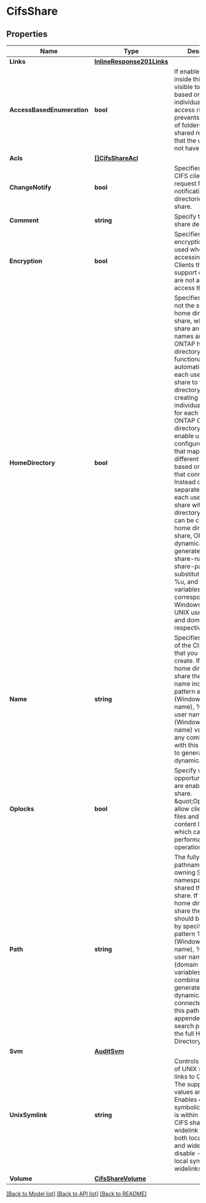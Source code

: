 # CifsShare

## Properties

Name | Type | Description | Notes
------------ | ------------- | ------------- | -------------
**Links** | [**InlineResponse201Links**](inline_response_201__links.md) |  | [optional] 
**AccessBasedEnumeration** | **bool** | If enabled, all folders inside this share are visible to a user based on that individual user access right; prevents the display of folders or other shared resources that the user does not have access to.  | [optional] [default to false]
**Acls** | [**[]CifsShareAcl**](cifs_share_acl.md) |  | [optional] 
**ChangeNotify** | **bool** | Specifies whether CIFS clients can request for change notifications for directories on this share. | [optional] [default to true]
**Comment** | **string** | Specify the CIFS share descriptions. | [optional] 
**Encryption** | **bool** | Specifies that SMB encryption must be used when accessing this share. Clients that do not support encryption are not able to access this share.  | [optional] [default to false]
**HomeDirectory** | **bool** | Specifies whether or not the share is a home directory share, where the share and path names are dynamic. ONTAP home directory functionality automatically offer each user a dynamic share to their home directory without creating an individual SMB share for each user. The ONTAP CIFS home directory feature enable us to configure a share that maps to different directories based on the user that connects to it. Instead of creating a separate shares for each user, a single share with a home directory parameters can be created. In a home directory share, ONTAP dynamically generates the share-name and share-path by substituting %w, %u, and %d variables with the corresponding Windows user name, UNIX user name, and domain name, respectively.  | [optional] [default to false]
**Name** | **string** | Specifies the name of the CIFS share that you want to create. If this is a home directory share then the share name includes the pattern as %w (Windows user name), %u (UNIX user name) and %d (Windows domain name) variables in any combination with this parameter to generate shares dynamically.  | [optional] 
**Oplocks** | **bool** | Specify whether opportunistic locks are enabled on this share. \&quot;Oplocks\&quot; allow clients to lock files and cache content locally, which can increase performance for file operations.  | [optional] [default to true]
**Path** | **string** | The fully-qualified pathname in the owning SVM namespace that is shared through this share. If this is a home directory share then the path should be dynamic by specifying the pattern %w (Windows user name), %u (UNIX user name), or %d (domain name) variables in any combination. ONTAP generates the path dynamically for the connected user and this path is appended to each search path to find the full Home Directory path.  | [optional] 
**Svm** | [**AuditSvm**](audit_svm.md) |  | [optional] 
**UnixSymlink** | **string** | Controls the access of UNIX symbolic links to CIFS clients. The supported values are:     * local - Enables only local symbolic links which is within the same CIFS share.     * widelink - Enables both local symlinks and widelinks.     * disable - Disables local symlinks and widelinks.  | [optional] [default to UNIX_SYMLINK_LOCAL]
**Volume** | [**CifsShareVolume**](cifs_share_volume.md) |  | [optional] 

[[Back to Model list]](../README.md#documentation-for-models) [[Back to API list]](../README.md#documentation-for-api-endpoints) [[Back to README]](../README.md)


